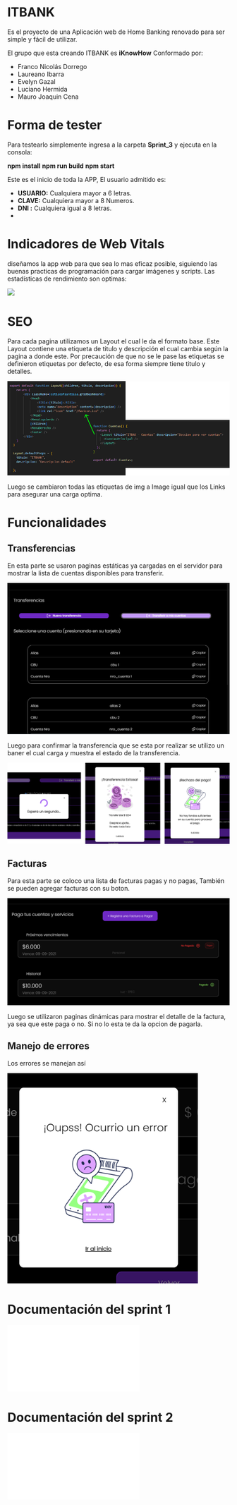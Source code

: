 ﻿# ITBANK
Es el proyecto de una Aplicación web de Home Banking renovado para ser simple y fácil de utilizar.

El grupo que esta creando ITBANK es **iKnowHow** Conformado por: 
  - Franco Nicolás Dorrego
  - Laureano Ibarra
  - Evelyn Gazal
  - Luciano Hermida
  - Mauro Joaquin Cena

# Forma de tester

Para testearlo simplemente ingresa a la carpeta **Sprint_3** y ejecuta en la consola:

**npm install** 
**npm run build** 
**npm start** 

Este es el inicio de toda la APP, El usuario admitido es:

 - **USUARIO:** Cualquiera mayor a 6 letras.
 - **CLAVE:** Cualquiera mayor a 8 Numeros.
 - **DNI :** Cualquiera igual a 8 letras.
 - 
## <h1>Indicadores de Web Vitals</h1>

diseñamos la app web para que sea lo mas eficaz posible, siguiendo las buenas practicas de programación para cargar imágenes y scripts. Las estadísticas de rendimiento son optimas:

**![](./docs/rendimiento.png)**

## <h1>SEO</h1>

Para cada pagina utilizamos un Layout el cual le da el formato base. Este Layout contiene una etiqueta de titulo y descripción el cual cambia según la pagina a donde este. Por precaución de que no se le pase las etiquetas se definieron etiquetas por defecto, de esa forma siempre tiene titulo y detalles.

**![](./docs/SEO.png)**

Luego se cambiaron todas las etiquetas de img a Image igual que los Links para asegurar una carga optima. 

## <h1>Funcionalidades</h1>

##  Transferencias

En esta parte se usaron paginas estáticas ya cargadas en el servidor para mostrar la lista de cuentas disponibles para transferir. 

**![](./docs/transferencias_1.png)**

Luego para confirmar la transferencia que se esta por realizar se utilizo un baner el cual carga y muestra el estado de la transferencia.

**![](./docs/transferencias_2.png)**

##  Facturas

Para esta parte se coloco una lista de facturas pagas y no pagas, También se pueden agregar facturas con su boton. 

**![](./docs/facturas.png)**

Luego se utilizaron paginas dinámicas para mostrar el detalle de la factura, ya sea que este paga o no. Si no lo esta te da la opcion de pagarla.



##  Manejo de errores

Los errores se manejan así

**![](./docs/Error.png)**

## <h1>Documentación del sprint 1</h1>

**![Documentación](./sprint_1/README.md)**

## <h1>Documentación del sprint 2</h1>

**![Documentación](./sprint_2/README_Sprint_2.md)**
